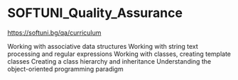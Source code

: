 # SOFTUNI_Quality_Assurance
https://softuni.bg/qa/curriculum

Working with associative data structures
Working with string text processing and regular expressions
Working with classes, creating template classes
Creating a class hierarchy and inheritance
Understanding the object-oriented programming paradigm